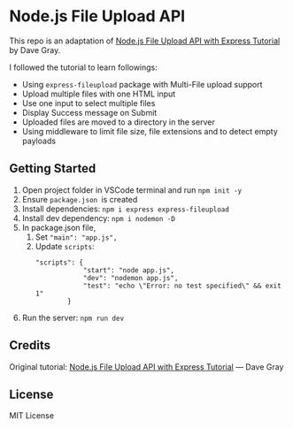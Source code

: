 # Node.js File Upload API

This repo is an adaptation of [Node.js File Upload API with Express Tutorial](https://www.youtube.com/watch?v=4pmkQjsKJ-U&list=PL0Zuz27SZ-6PFkIxaJ6Xx_X46avTM1aYw&index=18&t=8s&pp=iAQB) by Dave Gray. 

I followed the tutorial to learn followings:
- Using `express-fileupload` package with Multi-File upload support
- Upload multiple files with one HTML input
- Use one input to select multiple files 
- Display Success message on Submit
- Uploaded files are moved to a directory in the server
- Using middleware to limit file size, file extensions and to detect empty payloads


## Getting Started
1. Open project folder in VSCode terminal and run `npm init -y`
2. Ensure `package.json `is created
3. Install dependencies: `npm i express express-fileupload`
4. Install dev dependency: `npm i nodemon -D`
5. In package.json file, 
    1. Set `"main": "app.js",`
    2. Update `scripts`:
        ```
        "scripts": {
                    "start": "node app.js",
                    "dev": "nodemon app.js",
                    "test": "echo \"Error: no test specified\" && exit 1"
                }
        ```
6. Run the server: `npm run dev`

## Credits
Original tutorial: [Node.js File Upload API with Express Tutorial](https://www.youtube.com/watch?v=4pmkQjsKJ-U&list=PL0Zuz27SZ-6PFkIxaJ6Xx_X46avTM1aYw&index=18&t=8s&pp=iAQB) — Dave Gray

## License
MIT License
